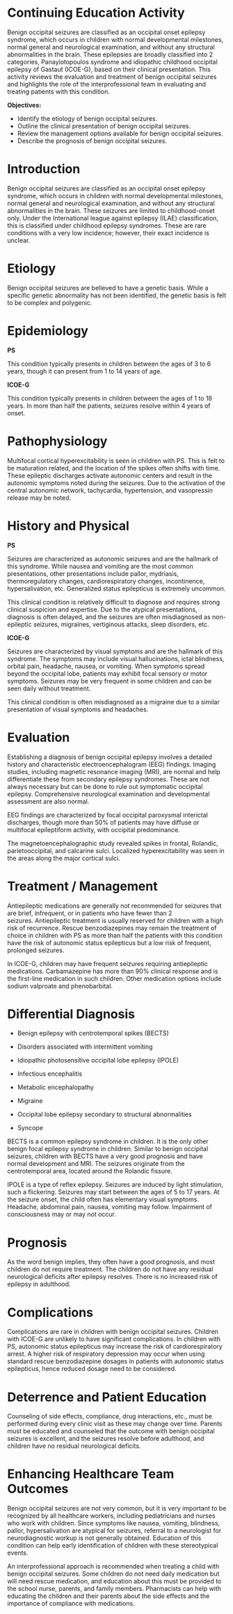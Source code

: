 # Continuing Education Activity

Benign occipital seizures are classified as an occipital onset epilepsy syndrome, which occurs in children with normal developmental milestones, normal general and neurological examination, and without any structural abnormalities in the brain. These epilepsies are broadly classified into 2 categories, Panayiotopoulos syndrome and idiopathic childhood occipital epilepsy of Gastaut (ICOE-G), based on their clinical presentation. This activity reviews the evaluation and treatment of benign occipital seizures and highlights the role of the interprofessional team in evaluating and treating patients with this condition.

**Objectives:**
- Identify the etiology of benign occipital seizures.
- Outline the clinical presentation of benign occipital seizures.
- Review the management options available for benign occipital seizures.
- Describe the prognosis of benign occipital seizures.

# Introduction

Benign occipital seizures are classified as an occipital onset epilepsy syndrome, which occurs in children with normal developmental milestones, normal general and neurological examination, and without any structural abnormalities in the brain. These seizures are limited to childhood-onset only. Under the International league against epilepsy (ILAE) classification, this is classified under childhood epilepsy syndromes. These are rare conditions with a very low incidence; however, their exact incidence is unclear.

# Etiology

Benign occipital seizures are believed to have a genetic basis. While a specific genetic abnormality has not been identified, the genetic basis is felt to be complex and polygenic.

# Epidemiology

**PS**

This condition typically presents in children between the ages of 3 to 6 years, though it can present from 1 to 14 years of age.

**ICOE-G**

This condition typically presents in children between the ages of 1 to 18 years. In more than half the patients, seizures resolve within 4 years of onset.

# Pathophysiology

Multifocal cortical hyperexcitability is seen in children with PS. This is felt to be maturation related, and the location of the spikes often shifts with time. These epileptic discharges activate autonomic centers and result in the autonomic symptoms noted during the seizures. Due to the activation of the central autonomic network, tachycardia, hypertension, and vasopressin release may be noted.

# History and Physical

**PS**

Seizures are characterized as autonomic seizures and are the hallmark of this syndrome. While nausea and vomiting are the most common presentations, other presentations include pallor, mydriasis, thermoregulatory changes, cardiorespiratory changes, incontinence, hypersalivation, etc. Generalized status epilepticus is extremely uncommon.

This clinical condition is relatively difficult to diagnose and requires strong clinical suspicion and expertise. Due to the atypical presentations, diagnosis is often delayed, and the seizures are often misdiagnosed as non-epileptic seizures, migraines, vertiginous attacks, sleep disorders, etc.

**ICOE-G**

Seizures are characterized by visual symptoms and are the hallmark of this syndrome. The symptoms may include visual hallucinations, ictal blindness, orbital pain, headache, nausea, or vomiting. When symptoms spread beyond the occipital lobe, patients may exhibit focal sensory or motor symptoms. Seizures may be very frequent in some children and can be seen daily without treatment.

This clinical condition is often misdiagnosed as a migraine due to a similar presentation of visual symptoms and headaches.

# Evaluation

Establishing a diagnosis of benign occipital epilepsy involves a detailed history and characteristic electroencephalogram (EEG) findings. Imaging studies, including magnetic resonance imaging (MRI), are normal and help differentiate these from secondary epilepsy syndromes. These are not always necessary but can be done to rule out symptomatic occipital epilepsy. Comprehensive neurological examination and developmental assessment are also normal.

EEG findings are characterized by focal occipital paroxysmal interictal discharges, though more than 50% of patients may have diffuse or multifocal epileptiform activity, with occipital predominance.

The magnetoencephalographic study revealed spikes in frontal, Rolandic, parietooccipital, and calcarine sulci. Localized hyperexcitability was seen in the areas along the major cortical sulci.

# Treatment / Management

Antiepileptic medications are generally not recommended for seizures that are brief, infrequent, or in patients who have fewer than 2 seizures. Antiepileptic treatment is usually reserved for children with a high risk of recurrence. Rescue benzodiazepines may remain the treatment of choice in children with PS as more than half the patients with this condition have the risk of autonomic status epilepticus but a low risk of frequent, prolonged seizures.

In ICOE-G, children may have frequent seizures requiring antiepileptic medications. Carbamazepine has more than 90% clinical response and is the first-line medication in such children. Other medication options include sodium valproate and phenobarbital.

# Differential Diagnosis

- Benign epilepsy with centrotemporal spikes (BECTS)

- Disorders associated with intermittent vomiting

- Idiopathic photosensitive occipital lobe epilepsy (IPOLE)

- Infectious encephalitis

- Metabolic encephalopathy

- Migraine

- Occipital lobe epilepsy secondary to structural abnormalities

- Syncope

BECTS is a common epilepsy syndrome in children. It is the only other benign focal epilepsy syndrome in children. Similar to benign occipital seizures, children with BECTS have a very good prognosis and have normal development and MRI. The seizures originate from the centrotemporal area, located around the Rolandic fissure.

IPOLE is a type of reflex epilepsy. Seizures are induced by light stimulation, such a flickering. Seizures may start between the ages of 5 to 17 years. At the seizure onset, the child often has elementary visual symptoms. Headache, abdominal pain, nausea, vomiting may follow. Impairment of consciousness may or may not occur.

# Prognosis

As the word benign implies, they often have a good prognosis, and most children do not require treatment. The children do not have any residual neurological deficits after epilepsy resolves. There is no increased risk of epilepsy in adulthood.

# Complications

Complications are rare in children with benign occipital seizures. Children with ICOE-G are unlikely to have significant complications. In children with PS, autonomic status epilepticus may increase the risk of cardiorespiratory arrest. A higher risk of respiratory depression may occur when using standard rescue benzodiazepine dosages in patients with autonomic status epilepticus, hence reduced dosage need to be considered.

# Deterrence and Patient Education

Counseling of side effects, compliance, drug interactions, etc., must be performed during every clinic visit as these may change over time. Parents must be educated and counseled that the outcome with benign occipital seizures is excellent, and the seizures resolve before adulthood, and children have no residual neurological deficits.

# Enhancing Healthcare Team Outcomes

Benign occipital seizures are not very common, but it is very important to be recognized by all healthcare workers, including pediatricians and nurses who work with children. Since symptoms like nausea, vomiting, blindness, pallor, hypersalivation are atypical for seizures, referral to a neurologist for neurodiagnostic workup is not generally obtained. Education of this condition can help early identification of children with these stereotypical events.

An interprofessional approach is recommended when treating a child with benign occipital seizures. Some children do not need daily medication but will need rescue medication, and education about this must be provided to the school nurse, parents, and family members. Pharmacists can help with educating the children and their parents about the side effects and the importance of compliance with medications.
